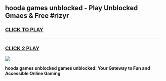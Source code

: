 
## hooda games unblocked - Play Unblocked Gmaes & Free #rizyr
<h3>
<a href="https://premium.freeplayer.one?title=hooda_games_unblocked&ref=03M">CLICK TO PLAY</a></h3>
<hr>

<h3>
<a href="https://premium.freeplayer.one?title=hooda_games_unblocked&ref=03M">CLICK 2 PLAY</a>
  
</h3>

<a href="https://premium.freeplayer.one?title=hooda_games_unblocked&ref=03M"><img src="https://clearcache.store/games.png"></a>


**hooda games unblocked games unblocked: Your Gateway to Fun and Accessible Online Gaming**
